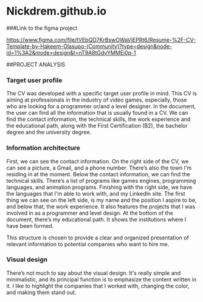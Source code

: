 # Nickdrem.github.io

###Link to the figma project 

https://www.figma.com/file/tVEbQD7KrBswOWaVjEPRt6/Resume-%2F-CV-Template-by-Hakeem-Olasupo-(Community)?type=design&node-id=1%3A2&mode=design&t=nT9A8tGdvYMMEi0p-1

##PROJECT ANALYSIS

### Target user profile
The CV was developed with a specific target user profile in mind. This CV is aiming at professionals in the industry of video games, especially, those who are looking for a programmer or/and a level designer. In the document, the user can find all the information that is usually found in a CV. We can find the contact information, the technical skills, the work experience and the educational path, along with the First Certification (B2), the bachelor degree and the university degree.

### Information architecture
First, we can see the contact information. On the right side of the CV, we can see a picture, a Gmail, and a phone number. There’s also the town I'm residing in at the moment. Below the contact information, we can find the technical skills. There’s a list of programs like games engines, programming languages, and animation programs. Finishing with the right side, we have the languages that I'm able to work with, and my LinkedIn site. The first thing we can see on the left side, is my name and the position I aspire to be, and below that, the work experience. It also features the projects that I was involved in as a programmer and level design. At the bottom of the document, there’s my educational path. It shows the institutions where I have been formed.

This structure is chosen to provide a clear and organized presentation of relevant information to potential companies who want to hire me. 

### Visual design
There’s not much to say about the visual design. It's really simple and minimalistic, and its principal function is to emphasize the content written in it. I like to highlight the companies that I worked with, changing the color, and making them stand out.
